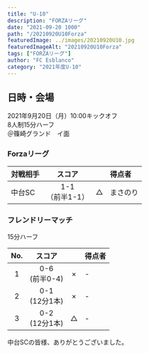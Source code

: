 ```yaml
---
title: "U-10"
description: "FORZAリーグ"
date: "2021-09-20 1000"
path: "/20210920U10Forza"
featuredImage: ../images/20210920U10.jpg
featuredImageAlt: "20210920U10Forza"
tags: ["FORZAリーグ"]
author: "FC Esblanco"
category: "2021年度U-10"
---
```


## 日時・会場

2021年9月20日（月）10:00キックオフ  
8人制15分ハーフ  
＠篠崎グランド　イ面

### Forzaリーグ

| 対戦相手| スコア |   | 得点者  |
|:----|:------:|:-:|:--------|
| 中台SC| 1-1<br>（前半1-1） | △ |まさのり |

### フレンドリーマッチ

15分ハーフ  

| No.| スコア |   | 得点者  |
|:--:|:------:|:-:|:--------|
| 1  | 0-6<BR>(前半0-4) | × |-  |
| 2  | 0-1<BR>(12分1本) | × |-  |
| 3  | 0-2<BR>(12分1本) | △ |-  |

<script src="https://adm.shinobi.jp/s/f9835040bccb6582c56df68b8f5ecca7"></script>

中台SCの皆様、ありがとうございました。
